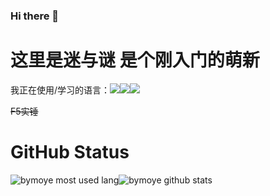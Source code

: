 ### Hi there 👋

# 这里是迷与谜 是个刚入门的萌新
我正在使用/学习的语言：[![](https://img.shields.io/badge/python-darkseagreen.svg?&style=flat-square&logo=python&logoColor=white)](https://www.python.org/)[![](https://img.shields.io/badge/php-8892BF.svg?&style=flat-square&logo=php&logoColor=white)](https://php.net)[![](https://img.shields.io/badge/javascript-yellow.svg?&style=flat-square&logo=javascript&logoColor=white)](https://www.javascript.com/)

~~F5实锤~~

# GitHub Status

![bymoye most used lang](https://github-readme-stats.vercel.app/api/top-langs/?username=bymoye&layout=compact&theme=tokyonight)![bymoye github stats](https://github-readme-stats.vercel.app/api?username=bymoye&show_icons=true&theme=tokyonight)

